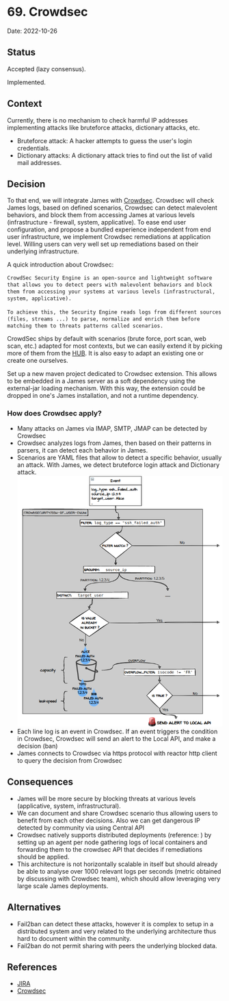 # 69. Crowdsec

Date: 2022-10-26

## Status

Accepted (lazy consensus).

Implemented. 

## Context

Currently, there is no mechanism to check harmful IP addresses implementing attacks like bruteforce attacks, dictionary attacks, etc.

- Bruteforce attack: A hacker attempts to guess the user's login credentials.
- Dictionary attacks: A dictionary attack tries to find out the list of valid mail addresses.

## Decision 

To that end, we will integrate James with [Crowdsec](https://www.crowdsec.net/). Crowdsec will check James logs, based on defined scenarios, Crowdsec can detect malevolent behaviors, and block them from accessing James at various levels (infrastructure - firewall, system, applicative). To ease end user configuration, and propose a bundled experience independent from end user infrastructure, we implement Crowdsec remediations at application level. Willing users can very well set up remediations based on their underlying infrastructure.

A quick introduction about Crowdsec:

```
CrowdSec Security Engine is an open-source and lightweight software that allows you to detect peers with malevolent behaviors and block them from accessing your systems at various levels (infrastructural, system, applicative).

To achieve this, the Security Engine reads logs from different sources (files, streams ...) to parse, normalize and enrich them before matching them to threats patterns called scenarios. 
```

CrowdSec ships by default with scenarios (brute force, port scan, web scan, etc.) adapted for most contexts, but we can easily extend it by picking more of them from the [HUB](https://app.crowdsec.net/hub/collections). It is also easy to adapt an existing one or create one ourselves.

Set up a new maven project dedicated to Crowdsec extension. This allows to be embedded in a James server as a soft dependency
using the external-jar loading mechanism. With this way, the extension could be dropped in one's James installation, and not a runtime dependency.

### How does Crowdsec apply?
- Many attacks on James via IMAP, SMTP, JMAP can be detected by Crowdsec
- Crowdsec analyzes logs from James, then based on their patterns in parsers, it can detect each behavior in James. 
- Scenarios are YAML files that allow to detect a specific behavior, usually an attack. With James, we detect bruteforce login attack and Dictionary attack.![img.png](img/adr-69-scenario-diagram.png)
- Each line log is an event in Crowdsec. If an event triggers the condition in Crowdsec, Crowdsec will send an alert to the Local API, and make a decision (ban)
- James connects to Crowdsec via https protocol with reactor http client to query the decision from Crowdsec

## Consequences

- James will be more secure by blocking threats at various levels (applicative, system, infrastructural).
- We can document and share Crowdsec scenario thus allowing users to benefit from each other decisions. Also we can get dangerous IP detected by community via using Central API
- Crowdsec natively supports distributed deployments (reference: ) by setting up an agent per node gathering logs of local containers and forwarding them to the crowdsec API that decides if remediations should be applied. 
- This architecture is not horizontally scalable in itself but should already be able to analyse over 1000 relevant logs per seconds (metric obtained by discussing with Crowdsec team), which should allow leveraging very large scale James deployments.

## Alternatives

- Fail2ban can detect these attacks, however it is complex to setup in a distributed system and very related to the underlying architecture thus hard to document within the community.
- Fail2ban do not permit sharing with peers the underlying blocked data.

## References

- [JIRA](https://issues.apache.org/jira/browse/JAMES-3897)
- [Crowdsec](https://www.crowdsec.net/)